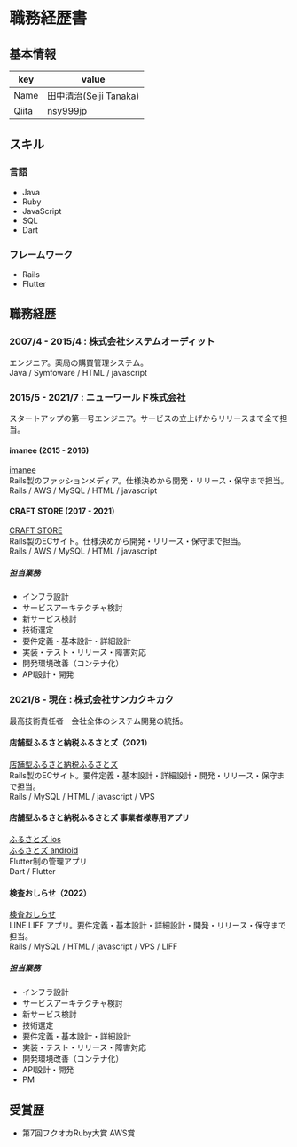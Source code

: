 # 職務経歴書
## 基本情報
|key|value|
|---|-----|
|Name|田中清治(Seiji Tanaka)|
|Qiita|[nsy999jp](http://qiita.com/nsy999jp)|

## スキル
### 言語
- Java
- Ruby
- JavaScript
- SQL
- Dart

### フレームワーク
- Rails
- Flutter

## 職務経歴
### 2007/4 - 2015/4 : 株式会社システムオーディット
エンジニア。薬局の購買管理システム。   
Java / Symfoware / HTML / javascript

### 2015/5 - 2021/7 : ニューワールド株式会社
スタートアップの第一号エンジニア。サービスの立上げからリリースまで全て担当。

#### imanee (2015 - 2016)
[imanee](https://www.value-press.com/pressrelease/141428)  
Rails製のファッションメディア。仕様決めから開発・リリース・保守まで担当。  
Rails / AWS / MySQL / HTML / javascript  

#### CRAFT STORE (2017 - 2021)
[CRAFT STORE](https://www.craft-store.jp/)  
Rails製のECサイト。仕様決めから開発・リリース・保守まで担当。  
Rails / AWS / MySQL / HTML / javascript  

##### 担当業務
- インフラ設計
- サービスアーキテクチャ検討
- 新サービス検討
- 技術選定
- 要件定義・基本設計・詳細設計
- 実装・テスト・リリース・障害対応
- 開発環境改善（コンテナ化）
- API設計・開発

### 2021/8 - 現在 : 株式会社サンカクキカク
最高技術責任者　会社全体のシステム開発の統括。

#### 店舗型ふるさと納税ふるさとズ（2021）
[店舗型ふるさと納税ふるさとズ](https://furusatos.com)  
Rails製のECサイト。要件定義・基本設計・詳細設計・開発・リリース・保守まで担当。  
Rails / MySQL / HTML / javascript  / VPS

#### 店舗型ふるさと納税ふるさとズ 事業者様専用アプリ
[ふるさとズ ios](https://itunes.apple.com/WebObjects/MZStore.woa/wa/viewSoftware?id=1632550284)  
[ふるさとズ android](https://play.google.com/store/apps/details?id=com.suncackikaku.furusatos.store)  
Flutter制の管理アプリ   
Dart / Flutter

#### 検査おしらせ（2022）
[検査おしらせ](https://osirase.jp)  
LINE LIFF アプリ。要件定義・基本設計・詳細設計・開発・リリース・保守まで担当。   
Rails / MySQL / HTML / javascript  / VPS / LIFF

##### 担当業務
- インフラ設計
- サービスアーキテクチャ検討
- 新サービス検討
- 技術選定
- 要件定義・基本設計・詳細設計
- 実装・テスト・リリース・障害対応
- 開発環境改善（コンテナ化）
- API設計・開発
- PM

## 受賞歴
- 第7回フクオカRuby大賞 AWS賞
